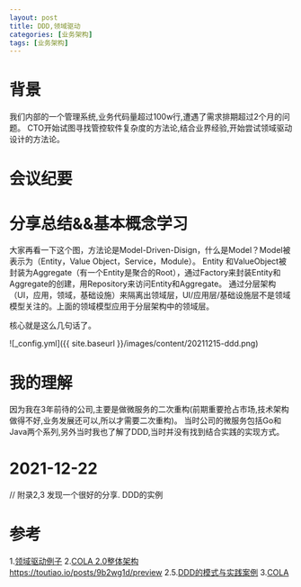 ```yaml
---
layout: post
title: DDD,领域驱动
categories: [业务架构]
tags: [业务架构]
---
```


# 背景
我们内部的一个管理系统,业务代码量超过100w行,遭遇了需求排期超过2个月的问题。
CTO开始试图寻找管控软件复杂度的方法论,结合业界经验,开始尝试领域驱动设计的方法论。

# 会议纪要

# 分享总结&&基本概念学习

大家再看一下这个图，方法论是Model-Driven-Disign，什么是Model？Model被表示为（Entity，Value Object，Service，Module）。
Entity 和ValueObject被封装为Aggregate（有一个Entity是聚合的Root），通过Factory来封装Entity和Aggregate的创建，用Repository来访问Entity和Aggregate。
通过分层架构（UI，应用，领域，基础设施）来隔离出领域层，UI/应用层/基础设施层不是领域模型关注的。上面的领域模型应用于分层架构中的领域层。

核心就是这么几句话了。

![_config.yml]({{ site.baseurl }}/images/content/20211215-ddd.png)

# 我的理解
因为我在3年前待的公司,主要是做微服务的二次重构(前期重要抢占市场,技术架构做得不好,业务发展还可以,所以才需要二次重构)。
当时公司的微服务包括Go和Java两个系列,另外当时我也了解了DDD,当时并没有找到结合实践的实现方式。

# 2021-12-22
// 附录2,3
发现一个很好的分享. DDD的实例

# 参考
1.[领域驱动例子](https://github.com/victorsteven/food-app-server)
2.[COLA 2.0整体架构](https://mp.weixin.qq.com/s/fpyg_zt69OW3ZfpJGJ207g)
https://toutiao.io/posts/9b2wg1d/preview
2.5.[DDD的模式与实践案例](https://mp.weixin.qq.com/s?__biz=MzU5NjkwOTg2Mw==&mid=2247483901&idx=1&sn=8d45bbbbe35fb59c83b86b104dfd78a8&chksm=fe5acbb5c92d42a3e8bd4ba8fa41a6a4ecec0bad4a941b9d3069eeb36816bcff2b9f6b29915e&scene=132#wechat_redirect)
3.[COLA](https://github.com/alibaba/COLA)